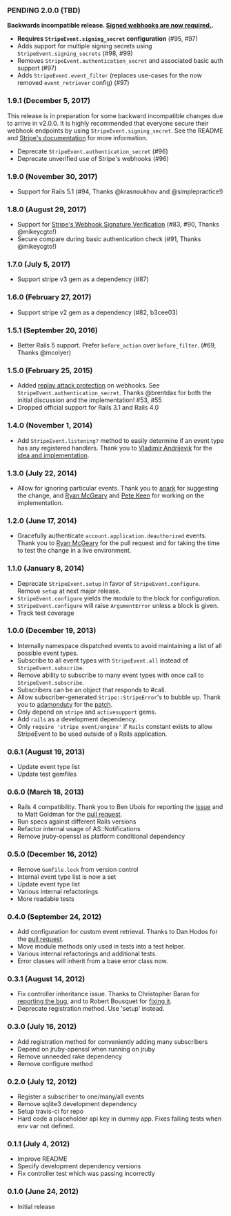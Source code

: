 ### PENDING 2.0.0 (TBD)

**Backwards incompatible release. [Signed webhooks are now required.](https://stripe.com/docs/webhooks#signatures).**

- **Requires `StripeEvent.signing_secret` configuration** (#95, #97)
- Adds support for multiple signing secrets using `StripeEvent.signing_secrets` (#98, #99)
- Removes `StripeEvent.authentication_secret` and associated basic auth support (#97)
- Adds `StripeEvent.event_filter` (replaces use-cases for the now removed `event_retriever` config) (#97)

### 1.9.1 (December 5, 2017)

This release is in preparation for some backward incompatible changes due to
arrive in v2.0.0.  It is highly recommended that everyone secure their webhook
endpoints by using `StripeEvent.signing_secret`. See the README and [Stripe's
documentation](https://stripe.com/docs/webhooks#signatures) for more
information.

  * Deprecate `StripeEvent.authentication_secret` (#96)
  * Deprecate unverified use of Stripe's webhooks (#96)

### 1.9.0 (November 30, 2017)

  * Support for Rails 5.1 (#94, Thanks @krasnoukhov and @simplepractice!)

### 1.8.0 (August 29, 2017)

  * Support for [Stripe's Webhook Signature Verification](https://stripe.com/docs/webhooks#signatures) (#83, #90, Thanks @mikeycgto!)
  * Secure compare during basic authentication check (#91, Thanks @mikeycgto!)

### 1.7.0 (July 5, 2017)

  * Support stripe v3 gem as a dependency (#87)

### 1.6.0 (February 27, 2017)

  * Support stripe v2 gem as a dependency (#82, b3cee03)

### 1.5.1 (September 20, 2016)

  * Better Rails 5 support. Prefer `before_action` over `before_filter`. (#69, Thanks @mcolyer)

### 1.5.0 (February 25, 2015)
  * Added [replay attack protection](https://github.com/integrallis/stripe_event#securing-your-webhook-endpoint) on webhooks. See  `StripeEvent.authentication_secret`. Thanks @brentdax for both the initial discussion and the implementation! #53, #55
  * Dropped official support for Rails 3.1 and Rails 4.0

### 1.4.0 (November 1, 2014)
  * Add `StripeEvent.listening?` method to easily determine if an event type has any registered handlers. Thank you to [Vladimir Andrijevik](https://github.com/vandrijevik) for the [idea and implementation](https://github.com/integrallis/stripe_event/pull/42).

### 1.3.0 (July 22, 2014)
  * Allow for ignoring particular events. Thank you to [anark](https://github.com/anark) for suggesting the change, and [Ryan McGeary](https://github.com/rmm5t) and [Pete Keen](https://github.com/peterkeen) for working on the implementation.

### 1.2.0 (June 17, 2014)
  * Gracefully authenticate `account.application.deauthorized` events. Thank you to [Ryan McGeary](https://github.com/rmm5t) for the pull request and for taking the time to test the change in a live environment.

### 1.1.0 (January 8, 2014)
  * Deprecate `StripeEvent.setup` in favor of `StripeEvent.configure`. Remove `setup` at next major release.
  * `StripeEvent.configure` yields the module to the block for configuration.
  * `StripeEvent.configure` will raise `ArgumentError` unless a block is given.
  * Track test coverage

### 1.0.0 (December 19, 2013)
  * Internally namespace dispatched events to avoid maintaining a list of all possible event types.
  * Subscribe to all event types with `StripeEvent.all` instead of `StripeEvent.subscribe`.
  * Remove ability to subscribe to many event types with once call to `StripeEvent.subscribe`.
  * Subscribers can be an object that responds to #call.
  * Allow subscriber-generated `Stripe::StripeError`'s to bubble up. Thank you to [adamonduty](https://github.com/adamonduty) for the [patch](https://github.com/integrallis/stripe_event/pull/26).
  * Only depend on `stripe` and `activesupport` gems.
  * Add `rails` as a development dependency.
  * Only `require 'stripe_event/engine'` if `Rails` constant exists to allow StripeEvent to be used outside of a Rails application.

### 0.6.1 (August 19, 2013)
  * Update event type list
  * Update test gemfiles

### 0.6.0 (March 18, 2013)
  * Rails 4 compatibility. Thank you to Ben Ubois for reporting the [issue](https://github.com/integrallis/stripe_event/issues/13) and to Matt Goldman for the [pull request](https://github.com/integrallis/stripe_event/pull/14).
  * Run specs against different Rails versions
  * Refactor internal usage of AS::Notifications
  * Remove jruby-openssl as platform conditional dependency

### 0.5.0 (December 16, 2012)
  * Remove `Gemfile.lock` from version control
  * Internal event type list is now a set
  * Update event type list
  * Various internal refactorings
  * More readable tests

### 0.4.0 (September 24, 2012)
  * Add configuration for custom event retrieval. Thanks to Dan Hodos for the [pull request](https://github.com/integrallis/stripe_event/pull/6).
  * Move module methods only used in tests into a test helper.
  * Various internal refactorings and additional tests.
  * Error classes will inherit from a base error class now.

### 0.3.1 (August 14, 2012)
  * Fix controller inheritance issue. Thanks to Christopher Baran for [reporting the bug](https://github.com/integrallis/stripe_event/issues/1), and to Robert Bousquet for [fixing it](https://github.com/integrallis/stripe_event/pull/3).
  * Deprecate registration method. Use 'setup' instead.

### 0.3.0 (July 16, 2012)
  * Add registration method for conveniently adding many subscribers
  * Depend on jruby-openssl when running on jruby
  * Remove unneeded rake dependency
  * Remove configure method

### 0.2.0 (July 12, 2012)
  * Register a subscriber to one/many/all events
  * Remove sqlite3 development dependency
  * Setup travis-ci for repo
  * Hard code a placeholder api key in dummy app. Fixes failing tests when env var not defined.

### 0.1.1 (July 4, 2012)
  * Improve README
  * Specify development dependency versions
  * Fix controller test which was passing incorrectly

### 0.1.0 (June 24, 2012)
  * Initial release
